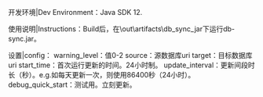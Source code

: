 开发环境|Dev Environment：Java SDK 12.

使用说明|Instructions：Build后，在\out\artifacts\db_sync_jar下运行db-sync.jar。

设置|config：
  warning_level：值0-2
  source：源数据库uri
  target：目标数据库uri
  start_time：首次运行更新的时间。24小时制。
  update_interval：更新间段时长（秒）。e.g.如每天更新一次，则使用86400秒（24小时）。
  debug_quick_start：测试用。立刻更新。
